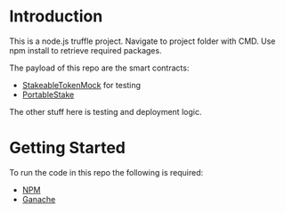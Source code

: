 # Introduction 
This is a node.js truffle project. Navigate to project folder with CMD.
Use npm install to retrieve required packages.

The payload of this repo are the smart contracts:
- [StakeableTokenMock](/contracts/Stakeable/StakeableToken.sol#L1461) for testing
- [PortableStake](/contracts/Stakeable/PortableStake.sol#L32) 

The other stuff here is testing and deployment logic.

# Getting Started
To run the code in this repo the following is required:
- [NPM](https://www.npmjs.com/)
- [Ganache](https://trufflesuite.com/ganache/)
